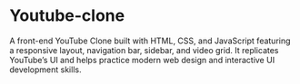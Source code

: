 # Youtube-clone
A front-end YouTube Clone built with HTML, CSS, and JavaScript featuring a responsive layout, navigation bar, sidebar, and video grid. It replicates YouTube’s UI and helps practice modern web design and interactive UI development skills.

